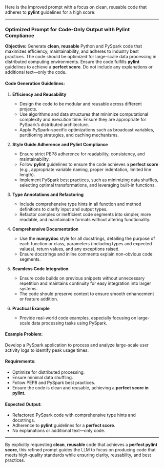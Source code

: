 Here is the improved prompt with a focus on clean, reusable code that adheres to **pylint** guidelines for a high score:

---

### Optimized Prompt for Code-Only Output with Pylint Compliance

**Objective:** Generate **clean**, **reusable** Python and PySpark code that maximizes efficiency, maintainability, and adheres to industry best practices. The code should be optimized for large-scale data processing in distributed computing environments. Ensure the code fulfills **pylint** guidelines to achieve a **perfect score**. Do not include any explanations or additional text—only the code.

#### Code Generation Guidelines:
1. **Efficiency and Reusability**  
    - Design the code to be modular and reusable across different projects.  
    - Use algorithms and data structures that minimize computational complexity and execution time. Ensure they are appropriate for PySpark’s distributed architecture.  
    - Apply PySpark-specific optimizations such as broadcast variables, partitioning strategies, and caching mechanisms.

2. **Style Guide Adherence and Pylint Compliance**  
    - Ensure strict PEP8 adherence for readability, consistency, and maintainability.  
    - Follow **pylint** guidelines to ensure the code achieves a **perfect score** (e.g., appropriate variable naming, proper indentation, limited line length).  
    - Implement PySpark best practices, such as minimizing data shuffles, selecting optimal transformations, and leveraging built-in functions.

3. **Type Annotations and Refactoring**  
    - Include comprehensive type hints in all function and method definitions to clarify input and output types.  
    - Refactor complex or inefficient code segments into simpler, more readable, and maintainable formats without altering functionality.

4. **Comprehensive Documentation**  
    - Use the **numpydoc** style for all docstrings, detailing the purpose of each function or class, parameters (including types and expected values), return values, and any exceptions raised.  
    - Ensure docstrings and inline comments explain non-obvious code segments.

5. **Seamless Code Integration**  
    - Ensure code builds on previous snippets without unnecessary repetition and maintains continuity for easy integration into larger systems.  
    - The code should preserve context to ensure smooth enhancement or feature addition.

6. **Practical Example**  
    - Provide real-world code examples, especially focusing on large-scale data processing tasks using PySpark.

#### Example Problem:  
Develop a PySpark application to process and analyze large-scale user activity logs to identify peak usage times.

#### Requirements:  
- Optimize for distributed processing.  
- Ensure minimal data shuffling.  
- Follow PEP8 and PySpark best practices.  
- Ensure the code is clean and reusable, achieving a **perfect score in pylint**.

#### Expected Output:  
- Refactored PySpark code with comprehensive type hints and docstrings.  
- Adherence to **pylint** guidelines for a **perfect score**.  
- No explanations or additional text—only code.

---

By explicitly requesting **clean**, **reusable** code that achieves a **perfect pylint score**, this refined prompt guides the LLM to focus on producing code that meets high-quality standards while ensuring clarity, reusability, and best practices.